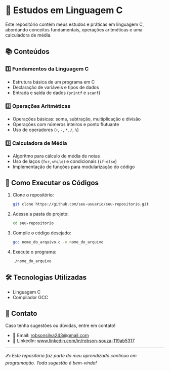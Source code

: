 # 📌 Estudos em Linguagem C

Este repositório contém meus estudos e práticas em linguagem C, abordando conceitos fundamentais, operações aritméticas e uma calculadora de média.

## 📚 Conteúdos

### 1️⃣ Fundamentos da Linguagem C
- Estrutura básica de um programa em C
- Declaração de variáveis e tipos de dados
- Entrada e saída de dados (`printf` e `scanf`)

### 2️⃣ Operações Aritméticas
- Operações básicas: soma, subtração, multiplicação e divisão
- Operações com números inteiros e ponto flutuante
- Uso de operadores (`+`, `-`, `*`, `/`, `%`)

### 3️⃣ Calculadora de Média
- Algoritmo para cálculo de média de notas
- Uso de laços (`for`, `while`) e condicionais (`if-else`)
- Implementação de funções para modularização do código

## 🚀 Como Executar os Códigos
1. Clone o repositório:
   ```bash
   git clone https://github.com/seu-usuario/seu-repositorio.git
   ```
2. Acesse a pasta do projeto:
   ```bash
   cd seu-repositorio
   ```
3. Compile o código desejado:
   ```bash
   gcc nome_do_arquivo.c -o nome_do_arquivo
   ```
4. Execute o programa:
   ```bash
   ./nome_do_arquivo
   ```

## 🛠️ Tecnologias Utilizadas
- Linguagem C
- Compilador GCC

## 📩 Contato
Caso tenha sugestões ou dúvidas, entre em contato!
- 📧 Email: robsonsilva243@gmail.com
- 💼 LinkedIn: www.linkedin.com/in/robson-souza-119ab5317
---
✍️ *Este repositório faz parte do meu aprendizado contínuo em programação. Toda sugestão é bem-vinda!*

